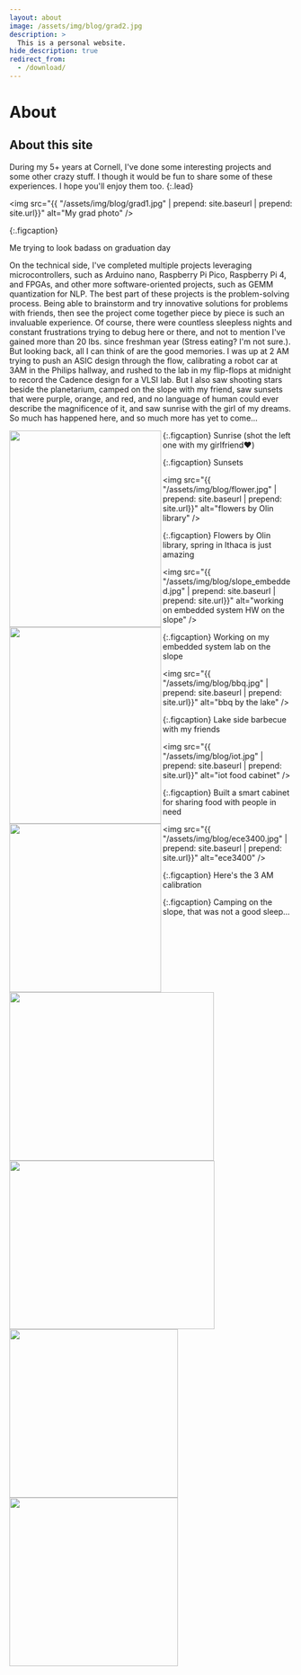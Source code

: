 ```yaml
---
layout: about
image: /assets/img/blog/grad2.jpg
description: >
  This is a personal website.
hide_description: true
redirect_from:
  - /download/
---
```


# About

<!--author-->

## About this site

During my 5+ years at Cornell, I've done some interesting projects and some other crazy stuff. I though it would be fun to share some of these experiences. 
I hope you'll enjoy them too.
{:.lead}



<img src="{{ "/assets/img/blog/grad1.jpg" | prepend: site.baseurl | prepend: site.url}}" alt="My grad photo" />


{:.figcaption}

Me trying to look badass on graduation day

<!-- > ECEs can do everything, so I will include other fun stuff in this website other than projects 
{:.lead} -->

On the technical side, I've completed multiple projects leveraging microcontrollers, such as Arduino nano, Raspberry Pi Pico, Raspberry Pi 4, and FPGAs, and other more software-oriented projects, such as GEMM quantization for NLP. The best part of these projects is the problem-solving process. Being able to brainstorm and try innovative solutions for problems with friends, then see the project come together piece by piece is such an invaluable experience. Of course, there were countless sleepless nights and constant frustrations trying to debug here or there, and not to mention I've gained more than 20 lbs. since freshman year (Stress eating? I'm not sure.). But looking back, all I can think of are the good memories. I was up at 2 AM trying to push an ASIC design through the flow, calibrating a robot car at 3AM in the Philips hallway, and rushed to the lab in my flip-flops at midnight to record the Cadence design for a VLSI lab. But I also saw shooting stars beside the planetarium, camped on the slope with my friend, saw sunsets that were purple, orange, and red, and no language of human could ever describe the magnificence of it, and saw sunrise with the girl of my dreams. So much has happened here, and so much more has yet to come...

<div>
<img align="left" src="{{ "/assets/img/blog/sunrise.jpg" | prepend: site.baseurl | prepend: site.url}}" width="270" height="350"><img align="left" src="{{ "/assets/img/blog/sunrise2.jpg" | prepend: site.baseurl | prepend: site.url}}" width="270" height="350"><img align="left" src="{{ "/assets/img/blog/sunrise3.jpg" | prepend: site.baseurl | prepend: site.url}}" width="270" height="300">
</div> 


<!-- <div>
<img align="left" src="/assets/img/blog/sunrise.jpg" width="250" height="300"><img align="left" src="/assets/img/blog/sunrise2.jpg" width="250" height="300"><img align="left" src="/assets/img/blog/sunrise3.jpg" width="250" height="300">
</div>  -->

{:.figcaption}
Sunrise (shot the left one with my girlfriend❤️)


<div>
<img align="left" src="{{ "/assets/img/blog/sunset1.jpg" | prepend: site.baseurl | prepend: site.url}}" width="364" height="300"><img align="left" src="{{ "/assets/img/blog/sunset2.jpg" | prepend: site.baseurl | prepend: site.url}}" width="365" height="300">
</div> 

{:.figcaption}
Sunsets 

<img src="{{ "/assets/img/blog/flower.jpg" | prepend: site.baseurl | prepend: site.url}}" alt="flowers by Olin library" />

{:.figcaption}
Flowers by Olin library, spring in Ithaca is just amazing


<img src="{{ "/assets/img/blog/slope_embedded.jpg" | prepend: site.baseurl | prepend: site.url}}" alt="working on embedded system HW on the slope" />

{:.figcaption}
Working on my embedded system lab on the slope

<img src="{{ "/assets/img/blog/bbq.jpg" | prepend: site.baseurl | prepend: site.url}}" alt="bbq by the lake" />

{:.figcaption}
Lake side barbecue with my friends

<img src="{{ "/assets/img/blog/iot.jpg" | prepend: site.baseurl | prepend: site.url}}" alt="iot food cabinet" />

{:.figcaption}
Built a smart cabinet for sharing food with people in need 

<img src="{{ "/assets/img/blog/ece3400.jpg" | prepend: site.baseurl | prepend: site.url}}" alt="ece3400" />

{:.figcaption}
Here's the 3 AM calibration 

<div>
<img align="left" src="{{ "/assets/img/blog/camp.jpg" | prepend: site.baseurl | prepend: site.url}}" width="300" height="300"><img align="left" src="{{ "/assets/img/blog/camp2.jpg" | prepend: site.baseurl | prepend: site.url}}" width="300" height="300">
</div> 

{:.figcaption}
Camping on the slope, that was not a good sleep...

<!-- **Hydejack** is 100% built on Open Source software, and is Open Source itself, save for parts of the PRO version. The PRO version is a one-time payment that gives you the right to use it forever.

Hydejack is all static sites. _HTML_. All you need is a web server --- any web server --- to have a professional web presence that lasts a lifetime. --> 

<!-- ## Download

{% include table.md %} -->


<!-- ## A Free Blogging Theme
**Hydejack** started out as a free blogging theme for Jekyll — and continues to be so.

<!--posts-->


<!-- ## An Impressive Portfolio
A portfolio that's guaranteed to be impressive — no matter what you put into it.

projects --> 


<!-- ## My Resume
This is my [resume](assets/img/blog/Resume_lightmatter.pdf), feel free to reach out if you're interested!
<!-- or [PDF](assets/Resume.pdf). -->

<!-- [![Resume PDF](assets/img/blog/resume_pic.png)] --> 

<!-- [![Resume PDF](assets/img/blog/resume_pic.png){:.lead width="884" height="632" loading="lazy"}][PDF](assets/img/blog/Resume_lightmatter.pdf) -->

<!-- Front and center page of a print resume generated by Hydejack.
{:.figcaption} -->


<!-- ## Just Markdown
Write all content with Markdown. __Hydejack__ gives you [additional CSS classes](docs/writing.md) to stylize your content, without losing compatibility with other Jekyll themes.


## Just Markup
**Hydejack** boasts a plethora of modern JavaScript, but make no mistake: It's still a _plain old web page_ at its core. It works without JavaScript and you can even view it in a text-based browser like `w3m`:

![w3m Screenshot](assets/img/blog/w3m.png){:.tail width="1920" height="1260" loading="lazy"}

The Hydejack blog, as seen by the text browser `w3m`.
{:.figcaption}


## Syntax Highlighting
**Hydejack** features syntax highlighting, powered by [Rouge].

```html
<!-- file: `_includes/my-body.html` -->
<!-- <script type="module">
  document.querySelector("hy-push-state").addEventListener("hy-push-state-load", () => {
    const supportsCodeHighlights = false; // TBD!!
  });
</script>
```

Code blocks can have a filename and a caption.
{:.figcaption}


## Beautiful Math
They say math is beautiful — and with **Hydejack**'s [math support][math] it's guaranteed to also look beautiful:

$$
\begin{aligned}
  \phi(x,y) &= \phi \left(\sum_{i=1}^n x_ie_i, \sum_{j=1}^n y_je_j \right) \\[2em]
            &= \sum_{i=1}^n \sum_{j=1}^n x_i y_j \phi(e_i, e_j)            \\[2em]
            &= (x_1, \ldots, x_n)
               \left(\begin{array}{ccc}
                 \phi(e_1, e_1)  & \cdots & \phi(e_1, e_n) \\
                 \vdots          & \ddots & \vdots         \\
                 \phi(e_n, e_1)  & \cdots & \phi(e_n, e_n)
               \end{array}\right)
               \left(\begin{array}{c}
                 y_1    \\
                 \vdots \\
                 y_n
               \end{array}\right)
\end{aligned}
$$

Hydejack uses KaTeX to efficiently render math.
{:.figcaption}


## Build an Audience
The PRO version has built-in support for customizable [Tinyletter] newsletter subscription boxes.

If you are using a different service like MailChimp, you can build a custom newsletter subscription box using [Custom Forms][forms].


## Features

{% include features.md %}


## Comparison

{% include table.md %}


## Get It Now

Use the the form below to purchase Hydejack PRO:

<div class="gumroad-product-embed" data-gumroad-product-id="nuOluY"><a href="https://gumroad.com/l/nuOluY">Loading…</a></div>


[blog]: /
[portfolio]: https://hydejack.com/examples/
[resume]: https://hydejack.com/resume/
[download]: https://hydejack.com/download/
[welcome]: https://hydejack.com/
[forms]: https://hydejack.com/forms-by-example/

[features]: #features
[news]: #build-an-audience
[syntax]: syntax-highlighting
[latex]: #beautiful-math
[dark]: https://hydejack.com/blog/hydejack/2018-09-01-introducing-dark-mode/
[search]: https://hydejack.com/#_search-input
[grid]: https://hydejack.com/blog/hydejack/

[lic]: LICENSE.md
[pro]: licenses/PRO.md
[docs]: docs/README.md
[ofln]: docs/advanced.md#enabling-offline-support
[math]: docs/writing.md#adding-math

[kit]: https://github.com/hydecorp/hydejack-starter-kit/releases
[src]: https://github.com/hydecorp/hydejack
[gem]: https://rubygems.org/gems/jekyll-theme-hydejack
[buy]: https://gum.co/nuOluY

[gpss]: https://developers.google.com/speed/pagespeed/insights/?url=https%3A%2F%2Fhydejack.com%2Fdocs%2F
[rouge]: http://rouge.jneen.net
[katex]: https://khan.github.io/KaTeX/
[mathjax]: https://www.mathjax.org/
[tinyletter]: https://tinyletter.com/ --> 

